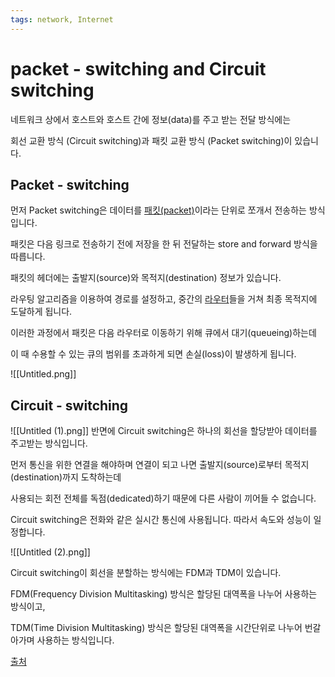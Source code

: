 ```yaml
---
tags: network, Internet
---
```

# packet - switching and Circuit switching

네트워크 상에서 호스트와 호스트 간에 정보(data)를 주고 받는 전달 방식에는

회선 교환 방식 (Circuit switching)과 패킷 교환 방식 (Packet switching)이 있습니다.

## **Packet - switching**

먼저 Packet switching은 데이터를 [패킷(packet)](Packet)이라는 단위로 쪼개서 전송하는 방식입니다.

패킷은 다음 링크로 전송하기 전에 저장을 한 뒤 전달하는 store and forward 방식을 따릅니다.

패킷의 헤더에는 출발지(source)와 목적지(destination) 정보가 있습니다.

라우팅 알고리즘을 이용하여 경로를 설정하고, 중간의 [라우터](Router)들을 거쳐 최종 목적지에 도달하게 됩니다.

이러한 과정에서 패킷은 다음 라우터로 이동하기 위해 큐에서 대기(queueing)하는데

이 때 수용할 수 있는 큐의 범위를 초과하게 되면 손실(loss)이 발생하게 됩니다.

![[Untitled.png]]

## **Circuit - switching**
![[Untitled (1).png]]
반면에 Circuit switching은 하나의 회선을 할당받아 데이터를 주고받는 방식입니다.

먼저 통신을 위한 연결을 해야하며 연결이 되고 나면 출발지(source)로부터 목적지(destination)까지 도착하는데

사용되는 회전 전체를 독점(dedicated)하기 때문에 다른 사람이 끼어들 수 없습니다.

Circuit switching은 전화와 같은 실시간 통신에 사용됩니다. 따라서 속도와 성능이 일정합니다.

![[Untitled (2).png]]

Circuit switching이 회선을 분할하는 방식에는 FDM과 TDM이 있습니다.

FDM(Frequency Division Multitasking) 방식은 할당된 대역폭을 나누어 사용하는 방식이고,

TDM(Time Division Multitasking) 방식은 할당된 대역폭을 시간단위로 나누어 번갈아가며 사용하는 방식입니다.

[출처](https://swalloow.tistory.com/55)